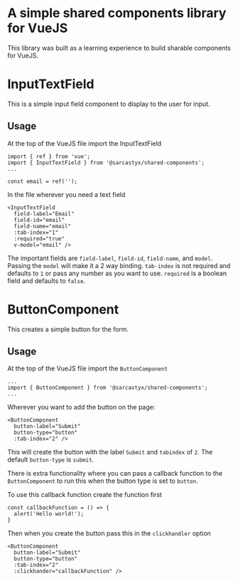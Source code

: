 # A simple shared components library for VueJS

This library was built as a learning experience to build sharable components for VueJS.

# InputTextField

This is a simple input field component to display to the user for input.

## Usage

At the top of the VueJS file import the InputTextField
```
import { ref } from 'vue';
import { InputTextField } from '@sarcastyx/shared-components';
...

const email = ref('');
```

In the file wherever you need a text field
```
<InputTextField
  field-label="Email"
  field-id="email"
  field-name="email"
  :tab-index="1"
  :required="true"
  v-model="email" />
```

The important fields are `field-label`, `field-id`, `field-name`, and `model`. Passing the `model` will make it a 2 way binding. `tab-index` is not required and defaults to `1` or pass any number as you want to use. `required` is a boolean field and defaults to `false`.

# ButtonComponent

This creates a simple button for the form.

## Usage

At the top of the VueJS file import the `ButtonComponent`
```
...
import { ButtonComponent } from '@sarcastyx/shared-components';
...

```

Wherever you want to add the button on the page:
```
<ButtonComponent 
  button-label="Submit"
  button-type="button"
  :tab-index="2" />
```

This will create the button with the label `Submit` and `tabindex` of `2`. The default `button-type` is `submit`.

There is extra functionality where you can pass a callback function to the `ButtonComponent` to run this when the button type is set to `button`. 

To use this callback function create the function first
```
const callbackFunction = () => {
  alert('Hello world!');
}
```

Then when you create the button pass this in the `clickhandler` option
```
<ButtonComponent 
  button-label="Submit"
  button-type="button"
  :tab-index="2"
  :clickhander="callbackFunction" />
```